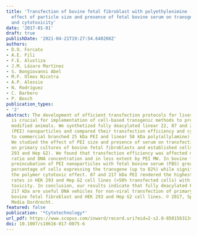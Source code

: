 ```yaml
---
title: 'Transfection of bovine fetal fibroblast with polyethylenimine (PEI) nanoparticles:
  effect of particle size and presence of fetal bovine serum on transgene delivery
  and cytotoxicity'
date: '2017-01-01'
draft: true
publishDate: '2021-04-21T19:27:54.640208Z'
authors:
- D.O. Forcato
- A.E. Fili
- F.E. Alustiza
- J.M. Lázaro Martínez
- S. Bongiovanni Abel
- M.F. Olmos Nicotra
- A.P. Alessio
- N. Rodríguez
- C. Barbero
- P. Bosch
publication_types:
- '2'
abstract: The development of efficient transfection protocols for livestock cells
  is crucial for implementation of cell-based transgenic methods to produce genetically
  modified animals. We synthetized fully deacylated linear 22, 87 and 217 kDa polyethylenimine
  (PEI) nanoparticles and compared their transfection efficiency and cytotoxicity
  to commercial branched 25 kDa PEI and linear 58 kDa poly(allylamine) hydrochloride.
  We studied the effect of PEI size and presence of serum on transfection efficiency
  on primary cultures of bovine fetal fibroblasts and established cells lines (HEK
  293 and Hep G2). We found that transfection efficiency was affected mainly by polymer/pDNA
  ratio and DNA concentration and in less extent by PEI MW. In bovine fibroblast,
  preincubation of PEI nanoparticles with fetal bovine serum (FBS) greatly increased
  percentage of cells expressing the transgene (up to 82%) while significantly decreased
  the polymer cytotoxic effect. 87 and 217 kDa PEI rendered the highest transfection
  rates in HEK 293 and Hep G2 cell lines (>50% transfected cells) with minimal cell
  toxicity. In conclusion, our results indicate that fully deacylated PEI of 87 and
  217 kDa are useful DNA vehicles for non-viral transfection of primary cultures of
  bovine fetal fibroblast and HEK 293 and Hep G2 cell lines. © 2017, Springer Science+Business
  Media Dordrecht.
featured: false
publication: '*Cytotechnology*'
url_pdf: https://www.scopus.com/inward/record.uri?eid=2-s2.0-85015631345&doi=10.1007%2fs10616-017-0075-6&partnerID=40&md5=e8ead8834768c972e61048cb35110d27
doi: 10.1007/s10616-017-0075-6
---
```


